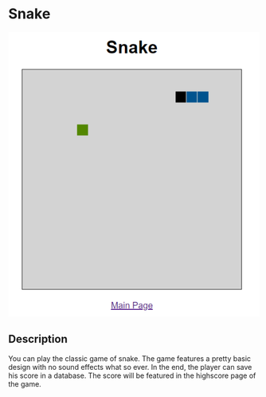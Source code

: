 # Snake
<p align="center"><img alt="snake screenshot" src="assets/images/screenshot_snake.png"></p>

## Description
You can play the classic game of snake. The game features a pretty basic design with no sound effects what so ever.
In the end, the player can save his score in a database. The score will be featured in the highscore page of the game.